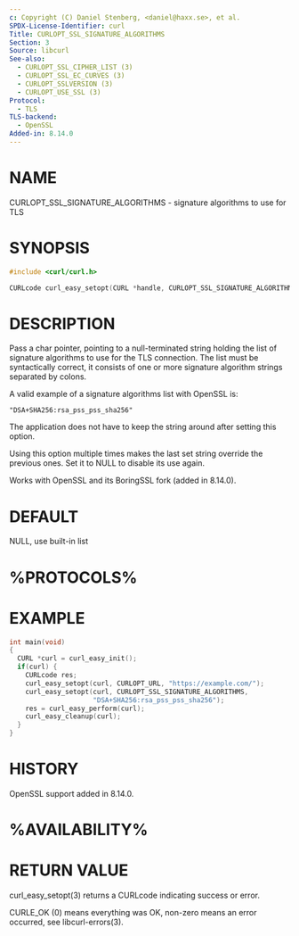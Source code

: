 ```yaml
---
c: Copyright (C) Daniel Stenberg, <daniel@haxx.se>, et al.
SPDX-License-Identifier: curl
Title: CURLOPT_SSL_SIGNATURE_ALGORITHMS
Section: 3
Source: libcurl
See-also:
  - CURLOPT_SSL_CIPHER_LIST (3)
  - CURLOPT_SSL_EC_CURVES (3)
  - CURLOPT_SSLVERSION (3)
  - CURLOPT_USE_SSL (3)
Protocol:
  - TLS
TLS-backend:
  - OpenSSL
Added-in: 8.14.0
---
```


# NAME

CURLOPT_SSL_SIGNATURE_ALGORITHMS - signature algorithms to use for TLS

# SYNOPSIS

~~~c
#include <curl/curl.h>

CURLcode curl_easy_setopt(CURL *handle, CURLOPT_SSL_SIGNATURE_ALGORITHMS, char *list);
~~~

# DESCRIPTION

Pass a char pointer, pointing to a null-terminated string holding the list of
signature algorithms to use for the TLS connection. The list must be syntactically
correct, it consists of one or more signature algorithm strings separated by colons.

A valid example of a signature algorithms list with OpenSSL is:
~~~
"DSA+SHA256:rsa_pss_pss_sha256"
~~~

The application does not have to keep the string around after setting this
option.

Using this option multiple times makes the last set string override the
previous ones. Set it to NULL to disable its use again.

Works with OpenSSL and its BoringSSL fork (added in 8.14.0).

# DEFAULT

NULL, use built-in list

# %PROTOCOLS%

# EXAMPLE

~~~c
int main(void)
{
  CURL *curl = curl_easy_init();
  if(curl) {
    CURLcode res;
    curl_easy_setopt(curl, CURLOPT_URL, "https://example.com/");
    curl_easy_setopt(curl, CURLOPT_SSL_SIGNATURE_ALGORITHMS,
                     "DSA+SHA256:rsa_pss_pss_sha256");
    res = curl_easy_perform(curl);
    curl_easy_cleanup(curl);
  }
}
~~~

# HISTORY

OpenSSL support added in 8.14.0.

# %AVAILABILITY%

# RETURN VALUE

curl_easy_setopt(3) returns a CURLcode indicating success or error.

CURLE_OK (0) means everything was OK, non-zero means an error occurred, see
libcurl-errors(3).
